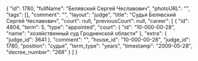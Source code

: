 {
    "id": 1780,
    "fullName": "Белявский Сергей Чеславович",
    "photoURL": "",
    "tags": [],
    "comment": "",
    "layout": "judge",
    "title": "Судья Белявский Сергей Чеславович",
    "court": null,
    "previousCourt": null,
    "career": [
        {
            "id": 4804,
            "term": 5,
            "type": "appointed",
            "court": {
                "id": "10-000-00-28",
                "name": "хозяйственный суд Гродненской области"
            },
            "extra": {
                "judge_id": 3641
            },
            "comment": "",
            "house_id": "10-000-00-28",
            "judge_id": 1780,
            "position": "судья",
            "term_type": "years",
            "timestamp": "2009-05-28",
            "decree_number": "268"
        }
    ]
}
